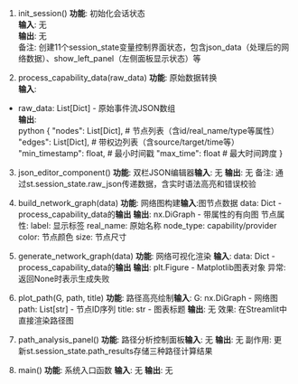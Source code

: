 1. init_session()
**功能**: 初始化会话状态  
**输入**: 无  
**输出**: 无  
备注: 创建11个session_state变量控制界面状态，包含json_data（处理后的网络数据）、show_left_panel（左侧面板显示状态）等

2. process_capability_data(raw_data)
**功能**: 原始数据转换  
**输入**:  
- raw_data: List[Dict] - 原始事件流JSON数组  
**输出**:  
python
{
  "nodes": List[Dict],  # 节点列表（含id/real_name/type等属性）
  "edges": List[Dict],  # 带权边列表（含source/target/time等）
  "min_timestamp": float,  # 最小时间戳
  "max_time": float      # 最大时间跨度
}

3. json_editor_component()
​​**功能**​​: 双栏JSON编辑器
​​**输入**​​: 无
​​**输出**​​: 无
​​备注​​: 通过st.session_state.raw_json传递数据，含实时语法高亮和错误校验

4. build_network_graph(data)
​​**功能**​​: 网络图构建
​​**输入**​​:图节点数据
data: Dict - process_capability_data的**输出**
​​**输出**​​:
nx.DiGraph - 带属性的有向图
​​节点属性​​:
label: 显示标签
real_name: 原始名称
node_type: capability/provider
color: 节点颜色
size: 节点尺寸

5. generate_network_graph(data)
​​**功能**​​: 网络可视化渲染
​​**输入**​​:
data: Dict - process_capability_data的**输出**
​​**输出**​​:
plt.Figure - Matplotlib图表对象
​​异常​​: 返回None时表示生成失败

6. plot_path(G, path, title)
​​**功能**​​: 路径高亮绘制
​​**输入**​​:
G: nx.DiGraph - 网络图
path: List[str] - 节点ID序列
title: str - 图表标题
​​**输出**​​: 无
​​效果​​: 在Streamlit中直接渲染路径图

7. path_analysis_panel()
​​**功能**​​: 路径分析控制面板
​​**输入**​​: 无
​​**输出**​​: 无
​​副作用​​: 更新st.session_state.path_results存储三种路径计算结果

8. main()
​​**功能**​​: 系统入口函数
​​**输入**​​: 无
​​**输出**​​: 无

